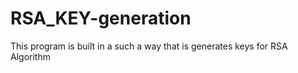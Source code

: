 # RSA_KEY-generation

This program is built in a such a way that is generates keys for RSA Algorithm
